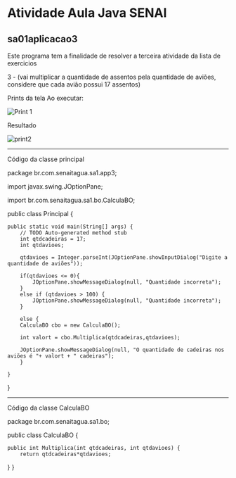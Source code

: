 # Atividade Aula Java SENAI 
## sa01aplicacao3


Este programa tem a finalidade de resolver a terceira atividade da lista de exercicios


3 - (vai multiplicar a quantidade de assentos pela quantidade de aviões, considere que cada avião possui 17 assentos)

Prints da tela
Ao executar: 

![Print 1](https://user-images.githubusercontent.com/86980974/215863601-300f95b8-1e32-4fac-a3ed-9866bf73af3a.PNG)


Resultado


![print2](https://user-images.githubusercontent.com/86980974/215863630-befa4cc6-0d70-4141-be16-12675b037114.PNG)


----------------------------------------------------------------------------------

Código da classe principal

package br.com.senaitagua.sa1.app3;

import javax.swing.JOptionPane;

import br.com.senaitagua.sa1.bo.CalculaBO;

public class Principal {

	public static void main(String[] args) {
		// TODO Auto-generated method stub
		int qtdcadeiras = 17;
		int qtdavioes;
		
		qtdavioes = Integer.parseInt(JOptionPane.showInputDialog("Digite a quantidade de aviões"));
		
		if(qtdavioes <= 0){
			JOptionPane.showMessageDialog(null, "Quantidade incorreta");
		}
		else if (qtdavioes > 100) {
			JOptionPane.showMessageDialog(null, "Quantidade incorreta");
		}
		
		else {
		CalculaBO cbo = new CalculaBO();
		
		int valort = cbo.Multiplica(qtdcadeiras,qtdavioes);
		
		JOptionPane.showMessageDialog(null, "O quantidade de cadeiras nos aviões é "+ valort + " cadeiras");
		}

	}

}
    
----------------------------------------------------------------------------------

Código da classe CalculaBO

package br.com.senaitagua.sa1.bo;

public class CalculaBO {
	
	public int Multiplica(int qtdcadeiras, int qtdavioes) {
		return qtdcadeiras*qtdavioes;
		

}
}
